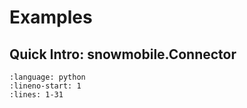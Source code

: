 # Examples

## Quick Intro: snowmobile.Connector
```{literalinclude} /examples/setup/quick_intro_connector.py
:language: python
:lineno-start: 1
:lines: 1-31
``` 
